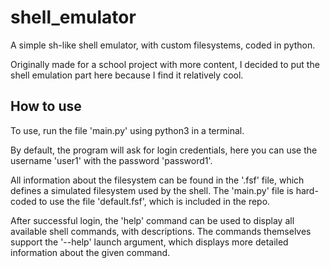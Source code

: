 # shell_emulator

A simple sh-like shell emulator, with custom filesystems, coded in python.

Originally made for a school project with more content, I decided to put the shell emulation part here because I find it relatively cool.


## How to use

To use, run the file 'main.py' using python3 in a terminal.

By default, the program will ask for login credentials, here you can use the username 'user1' with the password 'password1'.

All information about the filesystem can be found in the '.fsf' file, which defines a simulated filesystem used by the shell. The 'main.py' file is hard-coded to use the file 'default.fsf', which is included in the repo.

After successful login, the 'help' command can be used to display all available shell commands, with descriptions. The commands themselves support the '--help' launch argument, which displays more detailed information about the given command.
